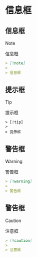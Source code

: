# 信息框

## 信息框

> [!note]
>
> 信息框

```markdown
> [!note]
>
> 信息框
```

## 提示框

> [!tip]
>
> 提示框

```markdownrkdown
> [!tip]
>
> 提示框
```

## 警告框

> [!warning]
>
> 警告框

```markdown
> [!warning]
>
> 警告框
```

## 警告框

> [!caution]
>
> 注意框

```markdown
> [!caution]
>
> 注意框
```
